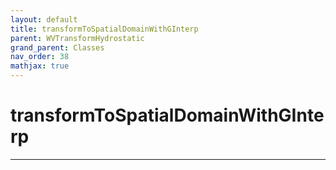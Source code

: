 ```yaml
---
layout: default
title: transformToSpatialDomainWithGInterp
parent: WVTransformHydrostatic
grand_parent: Classes
nav_order: 38
mathjax: true
---
```


#  transformToSpatialDomainWithGInterp




---

